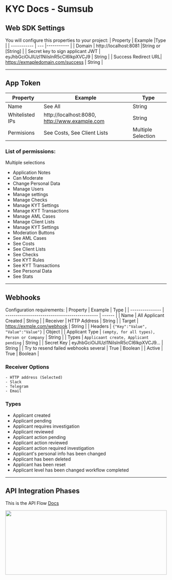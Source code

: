 # KYC Docs - Sumsub

## Web SDK Settings

You will configure this properties to your project:
| Property | Example |Type |
| ----------- | --- |----------- |
| Domain | http://localhost:8081 |String or [String] |
| Secret key to sign applicant JWT | eyJhbGciOiJIUzI1NiIsInR5cCI6IkpXVCJ9 | String |
| Success Redirect URL| https://exmapledomain.com/success | String |

---

## App Token

| Property        | Example                                       | Type               |
| --------------- | --------------------------------------------- | ------------------ |
| Name            | See All                                       | String             |
| Whitelisted IPs | http://localhost:8080, http://www.example.com | String             |
| Permisions      | See Costs, See Client Lists                   | Multiple Selection |

### List of permissions:

Multiple selections

- Application Notes
- Can Moderate
- Change Personal Data
- Manage Users
- Manage settings
- Manage Checks
- Manage KYT Settings
- Manage KYT Transactions
- Manage AML Cases
- Manage Client Lists
- Manage KYT Settings
- Moderation Buttons
- See AML Cases
- See Costs
- See Client Lists
- See Checks
- See KYT Rules
- See KYT Transactions
- See Personal Data
- See Stats

---

## Webhooks

Configuration requirements:
| Property | Example | Type |
| --------------- | --------------------------------------------- | ------ |
| Name | All Applicant Created | String |
| Receiver | HTTP Address | String |
| Target | https://exmple.com/webhook | String |
| Headers | `{"Key":"Value", "Value":"Value"}` | Object |
| Applicant Type | `(empty, for all types), Person or Company` | String |
| Types | `Applicaant create, Applicant pending` | String |
| Secret Key | eyJhbGciOiJIUzI1NiIsInR5cCI6IkpXVCJ9... | String |
| Try to resend failed webhooks several | True | Boolean |
| Active | True | Boolean |

### Receiver Options

    - HTTP address (Selected)
    - Slack
    - Telegram
    - Email

### Types

- Applicant created
- Applicant pending
- Applicant requires investigation
- Applicant reviewed
- Applicant action pending
- Applicant action reviewed
- Applicant action required investigation
- Applicant's personal info has been changed
- Applicant has been deleted
- Applicant has been reset
- Applicant level has been changed workflow completed

---

## API Integration Phases

This is the API Flow
[Docs](https://developers.sumsub.com/api-flow/#introduction)

<img src="https://developers.sumsub.com/images/api-flow-new.png" width="100%" height="200px"/>
